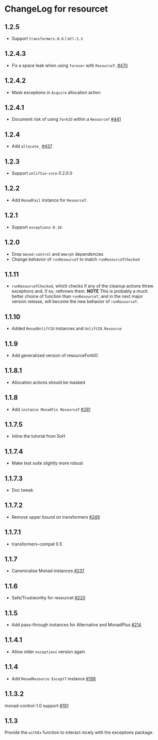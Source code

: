 # ChangeLog for resourcet

## 1.2.5

* Support `transformers-0.6` / `mtl-2.3`

## 1.2.4.3

* Fix a space leak when using `forever` with `ResourceT`. [#470](https://github.com/snoyberg/conduit/pull/470)

## 1.2.4.2

* Mask exceptions in `Acquire` allocation action

## 1.2.4.1

* Document risk of using `forkIO` within a `ResourceT` [#441](https://github.com/snoyberg/conduit/pull/441)

## 1.2.4

* Add `allocate_` [#437](https://github.com/snoyberg/conduit/pull/437)

## 1.2.3

* Support `unliftio-core` 0.2.0.0

## 1.2.2

* Add `MonadFail` instance for `ResourceT`.

## 1.2.1

* Support `exceptions-0.10`.

## 1.2.0

* Drop `monad-control` and `mmorph` dependencies
* Change behavior of `runResourceT` to match `runResourceTChecked`

## 1.1.11

* `runResourceTChecked`, which checks if any of the cleanup actions
  threw exceptions and, if so, rethrows them. __NOTE__ This is
  probably a much better choice of function than `runResourceT`, and
  in the next major version release, will become the new behavior of
  `runResourceT`.

## 1.1.10

* Added `MonadUnliftIO` instances and `UnliftIO.Resource`

## 1.1.9

* Add generalized version of resourceForkIO

## 1.1.8.1

* Allocation actions should be masked

## 1.1.8

* Add `instance MonadFix ResourceT`
  [#281](https://github.com/snoyberg/conduit/pull/281)

## 1.1.7.5

* Inline the tutorial from SoH

## 1.1.7.4

* Make test suite slightly more robust

## 1.1.7.3

* Doc tweak

## 1.1.7.2

* Remove upper bound on transformers [#249](https://github.com/snoyberg/conduit/issues/249)

## 1.1.7.1

* transformers-compat 0.5

## 1.1.7

* Canonicalise Monad instances [#237](https://github.com/snoyberg/conduit/pull/237)

## 1.1.6

* Safe/Trustworthy for resourcet [#220](https://github.com/snoyberg/conduit/pull/220)

## 1.1.5

*  Add pass-through instances for Alternative and MonadPlus [#214](https://github.com/snoyberg/conduit/pull/214)

## 1.1.4.1

* Allow older `exceptions` version again

## 1.1.4

* Add `MonadResource ExceptT` instance [#198](https://github.com/snoyberg/conduit/pull/198)

## 1.1.3.2

monad-control-1.0 support [#191](https://github.com/snoyberg/conduit/pull/191)

## 1.1.3

Provide the `withEx` function to interact nicely with the exceptions package.
